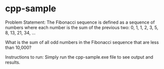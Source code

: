 # cpp-sample

Problem Statement: The Fibonacci sequence is defined as a sequence of numbers where each number
is the sum of the previous two:
0, 1, 1, 2, 3, 5, 8, 13, 21, 34, ...

What is the sum of all odd numbers in the Fibonacci sequence that are less
than 10,000?

Instructions to run: Simply run the cpp-sample.exe file to see output and results.